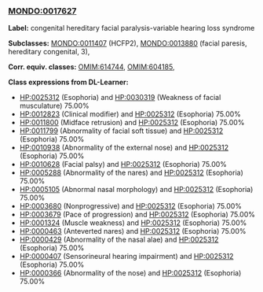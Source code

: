 
### [MONDO:0017627](http://purl.obolibrary.org/obo/MONDO_0017627)
**Label:** congenital hereditary facial paralysis-variable hearing loss syndrome

**Subclasses:** [MONDO:0011407](http://purl.obolibrary.org/obo/MONDO_0011407) (HCFP2), [MONDO:0013880](http://purl.obolibrary.org/obo/MONDO_0013880) (facial paresis, hereditary congenital, 3), 

**Corr. equiv. classes:** [OMIM:614744](http://purl.obolibrary.org/obo/OMIM_614744), [OMIM:604185](http://purl.obolibrary.org/obo/OMIM_604185), 

**Class expressions from DL-Learner:**

- [HP:0025312](http://purl.obolibrary.org/obo/HP_0025312) (Esophoria) and [HP:0030319](http://purl.obolibrary.org/obo/HP_0030319) (Weakness of facial musculature) 75.00%
- [HP:0012823](http://purl.obolibrary.org/obo/HP_0012823) (Clinical modifier) and [HP:0025312](http://purl.obolibrary.org/obo/HP_0025312) (Esophoria) 75.00%
- [HP:0011800](http://purl.obolibrary.org/obo/HP_0011800) (Midface retrusion) and [HP:0025312](http://purl.obolibrary.org/obo/HP_0025312) (Esophoria) 75.00%
- [HP:0011799](http://purl.obolibrary.org/obo/HP_0011799) (Abnormality of facial soft tissue) and [HP:0025312](http://purl.obolibrary.org/obo/HP_0025312) (Esophoria) 75.00%
- [HP:0010938](http://purl.obolibrary.org/obo/HP_0010938) (Abnormality of the external nose) and [HP:0025312](http://purl.obolibrary.org/obo/HP_0025312) (Esophoria) 75.00%
- [HP:0010628](http://purl.obolibrary.org/obo/HP_0010628) (Facial palsy) and [HP:0025312](http://purl.obolibrary.org/obo/HP_0025312) (Esophoria) 75.00%
- [HP:0005288](http://purl.obolibrary.org/obo/HP_0005288) (Abnormality of the nares) and [HP:0025312](http://purl.obolibrary.org/obo/HP_0025312) (Esophoria) 75.00%
- [HP:0005105](http://purl.obolibrary.org/obo/HP_0005105) (Abnormal nasal morphology) and [HP:0025312](http://purl.obolibrary.org/obo/HP_0025312) (Esophoria) 75.00%
- [HP:0003680](http://purl.obolibrary.org/obo/HP_0003680) (Nonprogressive) and [HP:0025312](http://purl.obolibrary.org/obo/HP_0025312) (Esophoria) 75.00%
- [HP:0003679](http://purl.obolibrary.org/obo/HP_0003679) (Pace of progression) and [HP:0025312](http://purl.obolibrary.org/obo/HP_0025312) (Esophoria) 75.00%
- [HP:0001324](http://purl.obolibrary.org/obo/HP_0001324) (Muscle weakness) and [HP:0025312](http://purl.obolibrary.org/obo/HP_0025312) (Esophoria) 75.00%
- [HP:0000463](http://purl.obolibrary.org/obo/HP_0000463) (Anteverted nares) and [HP:0025312](http://purl.obolibrary.org/obo/HP_0025312) (Esophoria) 75.00%
- [HP:0000429](http://purl.obolibrary.org/obo/HP_0000429) (Abnormality of the nasal alae) and [HP:0025312](http://purl.obolibrary.org/obo/HP_0025312) (Esophoria) 75.00%
- [HP:0000407](http://purl.obolibrary.org/obo/HP_0000407) (Sensorineural hearing impairment) and [HP:0025312](http://purl.obolibrary.org/obo/HP_0025312) (Esophoria) 75.00%
- [HP:0000366](http://purl.obolibrary.org/obo/HP_0000366) (Abnormality of the nose) and [HP:0025312](http://purl.obolibrary.org/obo/HP_0025312) (Esophoria) 75.00%


